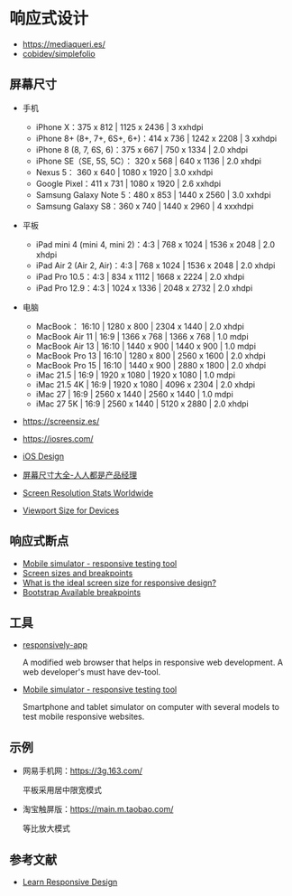 # 响应式设计

- https://mediaqueri.es/
- [cobidev/simplefolio](https://github.com/cobidev/simplefolio)

## 屏幕尺寸

- 手机

    - iPhone X：375 x 812 | 1125 x 2436 | 3 xxhdpi
    - iPhone 8+ (8+, 7+, 6S+, 6+)：414 x 736 | 1242 x 2208 | 3 xxhdpi
    - iPhone 8 (8, 7, 6S, 6)：375 x 667 | 750 x 1334 | 2.0 xhdpi
    - iPhone SE（SE, 5S, 5C）：	320 x 568 | 640 x 1136 | 2.0 xhdpi
    - Nexus 5：	360 x 640 | 1080 x 1920 | 3.0 xxhdpi
    - Google Pixel：411 x 731 | 1080 x 1920 | 2.6 xxhdpi
    - Samsung Galaxy Note 5：480 x 853 | 1440 x 2560 | 3.0 xxhdpi
    - Samsung Galaxy S8：360 x 740 | 1440 x 2960 | 4 xxxhdpi

- 平板

    - iPad mini 4 (mini 4, mini 2)：4:3 | 768 x 1024 | 1536 x 2048 | 2.0 xhdpi
    - iPad Air 2 (Air 2, Air)：4:3 | 768 x 1024 | 1536 x 2048 | 2.0 xhdpi
    - iPad Pro 10.5：4:3 | 834 x 1112 | 1668 x 2224 | 2.0 xhdpi
    - iPad Pro 12.9：4:3 | 1024 x 1336 | 2048 x 2732 | 2.0 xhdpi

- 电脑

    - MacBook：	16:10 | 1280 x 800 | 2304 x 1440 | 2.0 xhdpi
    - MacBook Air 11 | 16:9 | 1366 x 768 | 1366 x 768 | 1.0 mdpi
    - MacBook Air 13 | 16:10 | 1440 x 900 | 1440 x 900 | 1.0 mdpi
    - MacBook Pro 13 | 16:10 | 1280 x 800 | 2560 x 1600 | 2.0 xhdpi
    - MacBook Pro 15 | 16:10 | 1440 x 900 | 2880 x 1800 | 2.0 xhdpi
    - iMac 21.5 | 16:9 | 1920 x 1080 | 1920 x 1080 | 1.0 mdpi
    - iMac 21.5 4K | 16:9 | 1920 x 1080 | 4096 x 2304 | 2.0 xhdpi
    - iMac 27 | 16:9 | 2560 x 1440 | 2560 x 1440 | 1.0 mdpi
    - iMac 27 5K | 16:9 | 2560 x 1440 | 5120 x 2880 | 2.0 xhdpi

- https://screensiz.es/
- https://iosres.com/
- [iOS Design](https://kapeli.com/cheat_sheets/iOS_Design.docset/Contents/Resources/Documents/index)
- [屏幕尺寸大全-人人都是产品经理](http://www.woshipm.com/screen/index.html)
- [Screen Resolution Stats Worldwide](https://gs.statcounter.com/screen-resolution-stats)
- [Viewport Size for Devices](https://yesviz.com/viewport/)

## 响应式断点

- [Mobile simulator - responsive testing tool](https://chrome.google.com/webstore/detail/mobile-simulator-responsi/ckejmhbmlajgoklhgbapkiccekfoccmk)
- [Screen sizes and breakpoints](https://learn.microsoft.com/en-us/windows/apps/design/layout/screen-sizes-and-breakpoints-for-responsive-design)
- [What is the ideal screen size for responsive design?](https://www.browserstack.com/guide/ideal-screen-sizes-for-responsive-design)
- [Bootstrap Available breakpoints](https://getbootstrap.com/docs/5.0/layout/breakpoints/)

## 工具

- [responsively-app](https://github.com/responsively-org/responsively-app)

    A modified web browser that helps in responsive web development. A web developer's must have dev-tool.

- [Mobile simulator - responsive testing tool](https://chrome.google.com/webstore/detail/mobile-simulator-responsi/ckejmhbmlajgoklhgbapkiccekfoccmk?utm_source=chrome-ntp-icon)

    Smartphone and tablet simulator on computer with several models to test mobile responsive websites.

## 示例

- 网易手机网：https://3g.163.com/

    平板采用居中限宽模式

- 淘宝触屏版：https://main.m.taobao.com/

    等比放大模式

## 参考文献

- [Learn Responsive Design](https://web.dev/learn/design/)
